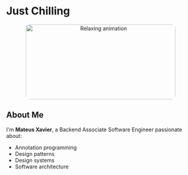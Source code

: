 # Just Chilling

<div align="center">
  
  <img src="https://external-content.duckduckgo.com/iu/?u=https%3A%2F%2Fgiffiles.alphacoders.com%2F158%2F158778.gif&f=1&nofb=1&ipt=950e80c0126a80566f369cdc2c16856e8d9ff28e0d252701dbfcd4002e101372" alt="Relaxing animation" width="400" height="200" style="border-radius: 10px;">

</div>

## About Me

I'm **Mateus Xavier**, a Backend Associate Software Engineer passionate about:
- Annotation programming
- Design patterns
- Design systems
- Software architecture